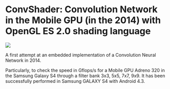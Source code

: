 


# ConvShader: Convolution Network in the Mobile GPU (in the 2014) with OpenGL ES 2.0 shading language



![](img/fig.png)


A first attempt at an embedded implementation of a Convolution Neural Network in 2014. 


Particularly, to check the speed in Gflops/s for a Mobile GPU Adreno 320 in the Samsung Galaxy S4 through a filter bank 3x3, 5x5, 7x7, 9x9. It has been successfully performed in Samsung GALAXY S4 with Android 4.3. 

